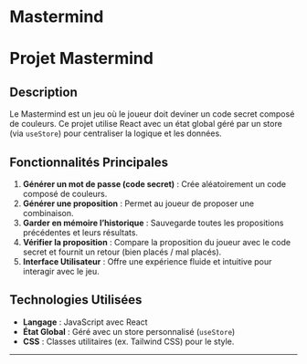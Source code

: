 # Mastermind 
# Projet Mastermind

## Description
Le Mastermind est un jeu où le joueur doit deviner un code secret composé de couleurs. Ce projet utilise React avec un état global géré par un store (via `useStore`) pour centraliser la logique et les données.

## Fonctionnalités Principales
1. **Générer un mot de passe (code secret)** : Crée aléatoirement un code composé de couleurs.
2. **Générer une proposition** : Permet au joueur de proposer une combinaison.
3. **Garder en mémoire l’historique** : Sauvegarde toutes les propositions précédentes et leurs résultats.
4. **Vérifier la proposition** : Compare la proposition du joueur avec le code secret et fournit un retour (bien placés / mal placés).
5. **Interface Utilisateur** : Offre une expérience fluide et intuitive pour interagir avec le jeu.

## Technologies Utilisées
- **Langage** : JavaScript avec React
- **État Global** : Géré avec un store personnalisé (`useStore`)
- **CSS** : Classes utilitaires (ex. Tailwind CSS) pour le style.

---
   
